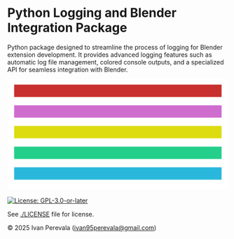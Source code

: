 <!--
SPDX-FileCopyrightText: 2025 Ivan Perevala <ivan95perevala@gmail.com>

SPDX-License-Identifier: GPL-3.0-or-later
-->

# Python Logging and Blender Integration Package

Python package designed to streamline the process of logging for Blender extension development. It provides advanced logging features such as automatic log file management, colored console outputs, and a specialized API for seamless integration with Blender.

![logo](https://raw.githubusercontent.com/ivan-perevala/lib_bhqrprt/main/.github/images/logo-dark.svg)

[![License: GPL-3.0-or-later](https://img.shields.io/badge/license-GPLv3-yellow.svg)](https://www.gnu.org/licenses/gpl-3.0-standalone.html)

See [./LICENSE](./LICENSE) file for license.

© 2025 Ivan Perevala (ivan95perevala@gmail.com)
